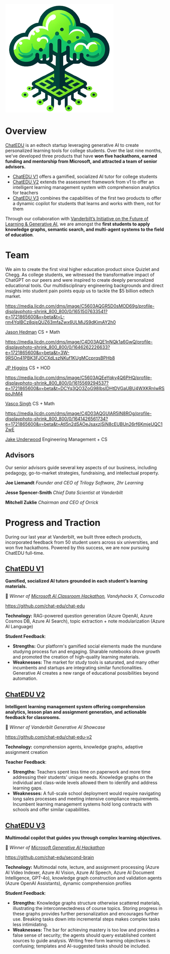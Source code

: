 ![Logo](./profile/logo.png)
# Overview

[ChatEDU](https://www.chatedu.io/) is an edtech startup leveraging generative AI to create personalized learning tools for college students. Over the last nine months, we've developed three products that have **won five hackathons, earned funding and mentorship from Microsoft, and attracted a team of senior advisors.**

- [ChatEDU V1](https://www.notion.so/ChatEDU-791b04c162554ff795c3027c7b836477?pvs=21) offers a gamified, socialized AI tutor for college students
- [ChatEDU V2](https://www.notion.so/ChatEDU-791b04c162554ff795c3027c7b836477?pvs=21) extends the assessment framework from v1 to offer an intelligent learning management system with comprehension analytics for teachers
- [ChatEDU V3](https://www.notion.so/ChatEDU-791b04c162554ff795c3027c7b836477?pvs=21) combines the capabilities of the first two products to offer a dynamic copilot for students that learns and works with them, not for them

Through our collaboration with [Vanderbilt’s Initiative on the Future of Learning & Generative AI](https://www.vanderbilt.edu/datascience/initiative-on-the-future-of-learning-generative-ai/), we are amongst the **first students to apply knowledge graphs, semantic search, and multi-agent systems to the field of education**. 

# Team

We aim to create the first viral higher education product since Quizlet and Chegg. As college students, we witnessed the transformative impact of ChatGPT on our peers and were inspired to create deeply personalized educational tools. Our multidisciplinary engineering backgrounds and direct insights into student pain points equip us to tackle the $5 billion edtech market.

https://media.licdn.com/dms/image/C5603AQGR5D0sMOD69g/profile-displayphoto-shrink_800_800/0/1651507633541?e=1721865600&v=beta&t=L-rm4YqIBCz8qjsQUZ63mfaZwx6ULMiJS9dKimAY2h0

[Jason Hedman](https://www.linkedin.com/in/jason-hedman/)
CS + Math

https://media.licdn.com/dms/image/C4D03AQE1nNQk1a6GwQ/profile-displayphoto-shrink_800_800/0/1646262226633?e=1721865600&v=beta&t=3W-9RSOn41PBK3FJOCXdLszNKuf1KUgMCcprqsBPHb8

[JP Higgins](https://www.linkedin.com/in/jp-higgins/)
CS + HOD

https://media.licdn.com/dms/image/C5603AQEeYqky4Q6PHQ/profile-displayphoto-shrink_800_800/0/1615569294537?e=1721865600&v=beta&t=DCYq3QO3ZoG98IbsIDHtDVGaUBU4WXKRnlwRSpoJhM4

[Vasco Singh](https://www.linkedin.com/in/vasco-singh-447539167/)
CS + Math

https://media.licdn.com/dms/image/C4D03AQGUlAR5IN8ROg/profile-displayphoto-shrink_800_800/0/1641426561734?e=1721865600&v=beta&t=Atl5n2dSAOeJsaxzjSiN8cEUBUn26rf6KmjeUQC1ZwE

[Jake Underwood](https://www.linkedin.com/in/jake-underwood-1646a418a/)
Engineering Management + CS

## Advisors

Our senior advisors guide several key aspects of our business, including pedagogy, go-to-market strategies, fundraising, and intellectual property.

**Joe Liemandt**
*Founder and CEO of Trilogy Software, 2hr Learning*

**Jesse Spencer-Smith**
*Chief Data Scientist at Vanderbilt*

**Mitchell Zuklie**
*Chairman and CEO of Orrick*

# Progress and Traction

During our last year at Vanderbilt, we built three edtech products, incorporated feedback from 50 student users across six universities, and won five hackathons. Powered by this success, we are now pursuing ChatEDU full-time.

## [ChatEDU V1](https://v1.chatedu.io/)

**Gamified, socialized AI tutors grounded in each student’s learning materials.**

🥇 *Winner of [Microsoft AI Classroom Hackathon](https://devpost.com/software/chatedu-0k4dgx), Vandyhacks X, Cornucodia*

https://github.com/chat-edu/chat-edu

**Technology:** RAG-powered question generation (Azure OpenAI, Azure Cosmos DB, Azure AI Search), topic extraction + note modularization (Azure AI Language)

**Student Feedback**: 

- **Strengths:** Our platform's gamified social elements made the mundane studying process fun and engaging. Sharable notebooks drove growth and promoted the creation of high-quality learning materials.
- **Weaknesses:** The market for study tools is saturated, and many other incumbents and startups are integrating similar functionalities. Generative AI creates a new range of educational possibilities beyond automation.

## [ChatEDU V2](https://v2.chatedu.io/)

**Intelligent learning management system offering comprehension analytics, lesson plan and assignment generation, and actionable feedback for classrooms.**

🥇 *Winner of Vanderbilt Generative AI Showcase*

https://github.com/chat-edu/chat-edu-v2

**Technology:** comprehension agents, knowledge graphs, adaptive assignment creation

**Teacher Feedback**: 

- **Strengths:** Teachers spent less time on paperwork and more time addressing their students' unique needs. Knowledge graphs on the individual and class-wide levels allowed them to identify and address learning gaps.
- **Weaknesses:** A full-scale school deployment would require navigating long sales processes and meeting intensive compliance requirements. Incumbent learning management systems hold long contracts with schools and offer similar capabilities.

## [ChatEDU V3](https://v3.chatedu.io/)

**Multimodal copilot that guides you through complex learning objectives.**

🥇 *Winner of [Microsoft Generative AI Hackathon](https://devpost.com/software/chatedu-mt379l)*

https://github.com/chat-edu/second-brain

**Technology:** Multimodal note, lecture, and assignment processing (Azure AI Video Indexer, Azure AI Vision, Azure AI Speech, Azure AI Document Intelligence, GPT-4o), knowledge graph construction and validation agents (Azure OpenAI Assistants), dynamic comprehension profiles 

**Student Feedback**: 

- **Strengths:** Knowledge graphs structure otherwise scattered materials, illustrating the interconnectedness of course topics. Storing progress in these graphs provides further personalization and encourages further use. Breaking tasks down into incremental steps makes complex tasks less intimidating.
- **Weaknesses:** The bar for achieving mastery is too low and provides a false sense of security; the agents should query established content sources to guide analysis. Writing free-form learning objectives is confusing; templates and AI-suggested tasks should be included.
